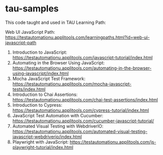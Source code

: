 # tau-samples

This code taught and used in TAU Learning Path: 

Web UI JavaScript Path: https://testautomationu.applitools.com/learningpaths.html?id=web-ui-javascript-path

1. Introduction to JavaScript: https://testautomationu.applitools.com/javascript-tutorial/index.html
2. Automating in the Browser Using JavaScript: https://testautomationu.applitools.com/automating-in-the-browser-using-javascript/index.html
3. Mocha JavaScript Test Framework: https://testautomationu.applitools.com/mocha-javascript-tests/index.html
4. Introduction to Chai Assertions: https://testautomationu.applitools.com/chai-test-assertions/index.html
5. Introduction to Cypress: https://testautomationu.applitools.com/cypress-tutorial/index.html
6. JavaScript Test Automation with Cucumber: https://testautomationu.applitools.com/cucumber-javascript-tutorial/
7. Automated Visual Testing with WebdriverIO: https://testautomationu.applitools.com/automated-visual-testing-javascript-webdriverio/index.html
8. Playwright with JavaScript: https://testautomationu.applitools.com/js-playwright-tutorial/index.html